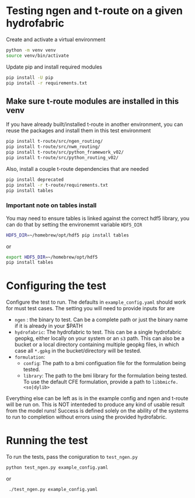 # Testing ngen and t-route on a given hydrofabric

Create and activate a virtual environment
```sh
python -m venv venv
source venv/bin/activate
```

Update pip and install required modules
```sh
pip install -U pip
pip install -r requirements.txt
```

## Make sure t-route modules are installed in this venv

If you have already built/installed t-route in another environment, you can reuse the packages and install them in this test environment

```sh
pip install t-route/src/ngen_routing/
pip install t-route/src/nwm_routing/
pip install t-route/src/python_framework_v02/
pip install t-route/src/python_routing_v02/
```
Also, install a couple t-route dependencies that are needed
```sh
pip install deprecated
pip install -r t-route/requirements.txt
pip install tables
```
### Important note on tables install
You may need to ensure tables is linked against the correct hdf5 library, you can do that by setting the environemnt variable `HDF5_DIR`
```sh
HDF5_DIR=~/homebrew/opt/hdf5 pip install tables
```
or
```sh
export HDF5_DIR=~/homebrew/opt/hdf5
pip install tables
```

# Configuring the test

Configure the test to run.  The defaults in `example_config.yaml` should work for must test cases.
The setting you will need to provide inputs for are

- `ngen` : the binary to test.  Can be a complete path or just the binary name if it is already in your $PATH
- `hydrofabric`:  The hydrofabric to test.  This can be a single hydrofabric geopkg, either locally on your system or an `s3` path.
                  This can also be a bucket or a local directory containing multiple geopkg files, in which case all `*.gpkg` in the bucket/directory
                  will be tested.
- `formulation`:
    - `config`: The path to a bmi configuation file for the formulation being tested.
    - `library`: The path to the bmi library for the formulation being tested.  To use the default CFE formulation, provide a path to `libbmicfe.<so|dylib>`

Everything else can be left as is in the example config and ngen and t-route will be run on.  This is NOT intenteded to produce any kind of usable result from the model runs!  Success is defined solely on the ability of the systems to run to completion without errors using the provided hydrofabric.

# Running the test

To run the tests, pass the coniguration to `test_ngen.py`

```sh
python test_ngen.py example_config.yaml
```
or
```sh
 ./test_ngen.py example_config.yaml
```
